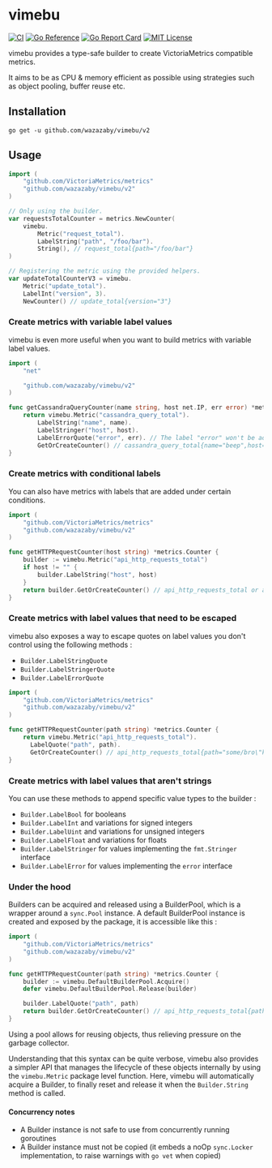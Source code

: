 # vimebu
[![CI](https://github.com/wazazaby/vimebu/actions/workflows/build-and-test.yml/badge.svg)](https://github.com/wazazaby/vimebu/actions/workflows/build-and-test.yml)
[![Go Reference](https://pkg.go.dev/badge/github.com/wazazaby/vimebu.svg)](https://pkg.go.dev/github.com/wazazaby/vimebu)
[![Go Report Card](https://goreportcard.com/badge/github.com/wazazaby/vimebu)](https://goreportcard.com/report/github.com/wazazaby/vimebu)
[![MIT License](https://img.shields.io/badge/license-MIT-blue.svg)](https://github.com/wazazaby/vimebu/blob/master/LICENSE)

vimebu provides a type-safe builder to create VictoriaMetrics compatible metrics. 

It aims to be as CPU & memory efficient as possible using strategies such as object pooling, buffer reuse etc.

## Installation
`go get -u github.com/wazazaby/vimebu/v2`

## Usage
```go
import (
    "github.com/VictoriaMetrics/metrics"
    "github.com/wazazaby/vimebu/v2"
)

// Only using the builder.
var requestsTotalCounter = metrics.NewCounter(
    vimebu.
        Metric("request_total").
        LabelString("path", "/foo/bar").
        String(), // request_total{path="/foo/bar"}
)

// Registering the metric using the provided helpers.
var updateTotalCounterV3 = vimebu.
    Metric("update_total").
    LabelInt("version", 3).
    NewCounter() // update_total{version="3"}
```

### Create metrics with variable label values
vimebu is even more useful when you want to build metrics with variable label values.
```go
import (
    "net"

    "github.com/wazazaby/vimebu/v2"
)

func getCassandraQueryCounter(name string, host net.IP, err error) *metrics.Counter {
    return vimebu.Metric("cassandra_query_total").
        LabelString("name", name).
        LabelStringer("host", host).
        LabelErrorQuote("error", err). // The label "error" won't be added if err is nil.
        GetOrCreateCounter() // cassandra_query_total{name="beep",host="1.2.3.4",error="i/o timeout"}
}
```

### Create metrics with conditional labels
You can also have metrics with labels that are added under certain conditions.
```go
import (
    "github.com/VictoriaMetrics/metrics"
    "github.com/wazazaby/vimebu/v2"
)

func getHTTPRequestCounter(host string) *metrics.Counter {
    builder := vimebu.Metric("api_http_requests_total")
    if host != "" {
        builder.LabelString("host", host)
    }
    return builder.GetOrCreateCounter() // api_http_requests_total or api_http_requests_total{host="api.app.com"}
}
```

### Create metrics with label values that need to be escaped
vimebu also exposes a way to escape quotes on label values you don't control using the following methods :
* `Builder.LabelStringQuote`
* `Builder.LabelStringerQuote`
* `Builder.LabelErrorQuote`

```go
import (
    "github.com/VictoriaMetrics/metrics"
    "github.com/wazazaby/vimebu/v2"
)

func getHTTPRequestCounter(path string) *metrics.Counter {
    return vimebu.Metric("api_http_requests_total").
      LabelQuote("path", path).
      GetOrCreateCounter() // api_http_requests_total{path="some/bro\"ken/path"}
}
```

### Create metrics with label values that aren't strings
You can use these methods to append specific value types to the builder :
* `Builder.LabelBool` for booleans
* `Builder.LabelInt` and variations for signed integers
* `Builder.LabelUint` and variations for unsigned integers
* `Builder.LabelFloat` and variations for floats
* `Builder.LabelStringer` for values implementing the `fmt.Stringer` interface
* `Builder.LabelError` for values implementing the `error` interface

### Under the hood
Builders can be acquired and released using a BuilderPool, which is a wrapper around a `sync.Pool` instance.
A default BuilderPool instance is created and exposed by the package, it is accessible like this :

```go
import (
    "github.com/VictoriaMetrics/metrics"
    "github.com/wazazaby/vimebu/v2"
)

func getHTTPRequestCounter(path string) *metrics.Counter {
    builder := vimebu.DefaultBuilderPool.Acquire()
    defer vimebu.DefaultBuilderPool.Release(builder)

    builder.LabelQuote("path", path)
    return builder.GetOrCreateCounter() // api_http_requests_total{path="some/bro\"ken/path"}
}
```

Using a pool allows for reusing objects, thus relieving pressure on the garbage collector.

Understanding that this syntax can be quite verbose, vimebu also provides a simpler API that manages the lifecycle
of these objects internally by using the `vimebu.Metric` package level function.
Here, vimebu will automatically acquire a Builder, to finally reset and release it when the `Builder.String` method is called.

#### Concurrency notes
* A Builder instance is not safe to use from concurrently running goroutines
* A Builder instance must not be copied (it embeds a noOp `sync.Locker` implementation, to raise warnings with `go vet` when copied)
